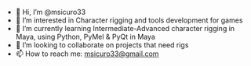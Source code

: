 - 👋 Hi, I’m @msicuro33
- 👀 I’m interested in Character rigging and tools development for games
- 🌱 I’m currently learning Intermediate-Advanced character rigging in Maya, using Python, PyMel & PyQt in Maya
- 💞️ I’m looking to collaborate on projects that need rigs
- 📫 How to reach me: msicuro33@gmail.com

<!---
msicuro33/msicuro33 is a ✨ special ✨ repository because its `README.md` (this file) appears on your GitHub profile.
You can click the Preview link to take a look at your changes.
--->
